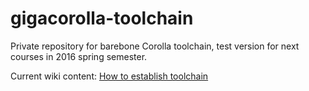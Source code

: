 # gigacorolla-toolchain
Private repository for barebone Corolla toolchain, test version for next courses in 2016 spring semester.

Current wiki content:
[How to establish toolchain](https://github.com/N4SJAMK/gigacorolla-toolchain/wiki/how-to-establish)
